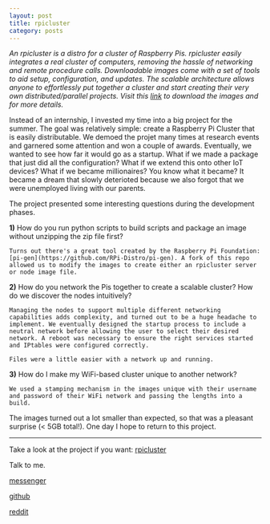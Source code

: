 ```yaml
---
layout: post
title: rpicluster
category: posts
---
```

*An rpicluster is a distro for a cluster of Raspberry Pis. rpicluster easily integrates a real cluster of computers, removing the hassle of networking and remote procedure calls. Downloadable images come with a set of tools to aid setup, configuration, and updates. The scalable architecture allows anyone to effortlessly put together a cluster and start creating their very own distributed/parallel projects. Visit this [link](http://www.rpicluster.com) to download the images and for more details.*

Instead of an internship, I invested my time into a big project for the summer. The goal was relatively simple: create a Raspberry Pi Cluster that is easily distributable. We demoed the projet many times at research events and garnered some attention and won a couple of awards. Eventually, we wanted to see how far it would go as a startup. What if we made a package that just did all the configuration? What if we extend this onto other IoT devices? What if we became millionaires? You know what it became? It became a dream that slowly deterioted because we also forgot that we were unemployed living with our parents.

The project presented some interesting questions during the development phases.

**1)** How do you run python scripts to build scripts and package an image without unzipping the zip file first?

    Turns out there's a great tool created by the Raspberry Pi Foundation: [pi-gen](https://github.com/RPi-Distro/pi-gen). A fork of this repo allowed us to modify the images to create either an rpicluster server or node image file.

**2)** How do you network the Pis together to create a scalable cluster? How do we discover the nodes intuitively?

    Managing the nodes to support multiple different networking capabilities adds complexity, and turned out to be a huge headache to implement. We eventually designed the startup process to include a neutral network before allowing the user to select their desired network. A reboot was necessary to ensure the right services started and IPtables were configured correctly.

    Files were a little easier with a network up and running.

**3)** How do I make my WiFi-based cluster unique to another network?

    We used a stamping mechanism in the images unique with their username and password of their WiFi network and passing the lengths into a build.

The images turned out a lot smaller than expected, so that was a pleasant surprise (< 5GB total!). One day I hope to return to this project.

---

Take a look at the project if you want:
[rpicluster][rpicluster]

Talk to me.

[messenger][facebook]

[github][dqd]

[reddit][reddit]

[facebook]: https://www.m.me/dqdang1
[dqd]: http://github.com/dqdang
[reddit]: https://www.reddit.com/user/outsidefarmland/
[rpicluster]: https://github.com/rpicluster/rpicluster-stretch
